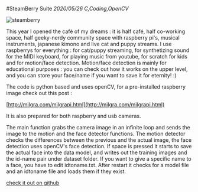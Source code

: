 #SteamBerry Suite
_2020/05/26 C,Coding,OpenCV_

![steamberry](/images/blog/2019/05/20190516_steamberry.png)

This year I opened the café of my dreams : it is half café, half co-working space, half geeky-nerdy community space with raspberry pi's, musical instruments, japanese kimono and live cat and puppy streams. 
I use raspberrys for everything : for cat/puppy streaming, for synthetizing sound for the MIDI keyboard, for playing music from youtube, for scratch for kids and for motion/face detection.
Motion/face detection is mainly for educational purposes : you can check out how it works on the upper level, and you can store your face/name if you want to save it for eternity! :)

The code is python based and uses openCV, for a pre-installed raspberry image check out this post :

[http://milgra.com/milgrapi.html](http://milgra.com/milgrapi.html)

It is also prepared for both raspberry and usb cameras. 

The main function grabs the camera image in an infinite loop and sends the image to the motion and the face detector functions. The motion detector checks the differences between the previous and the actual image, the face detection uses openCV's face detection. If space is pressed it starts to save the actual face into the data model, and writes out the training images and the id-name pair under dataset folder. If you want to give a specific name to a face, you have to edit idtoname.txt. After restart it checks for a model file and an idtoname file and loads them if they exist.

[check it out on github](https://github.com/milgra/steamberrysuite)